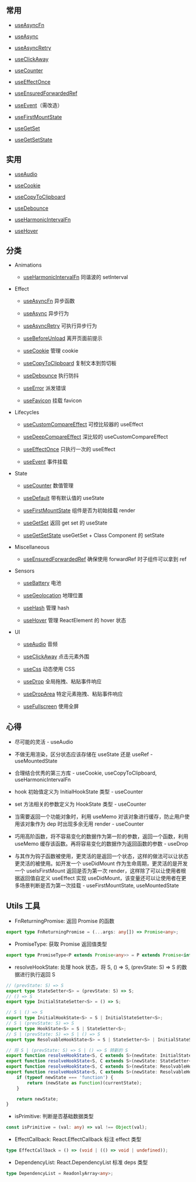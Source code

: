 ## 常用

- [useAsyncFn](./docs/useAsyncFn.md)

- [useAsync](./docs/useAsync.md)

- [useAsyncRetry](./docs/useAsyncRetry.md)

- [useClickAway](./docs/useClickAway.md)

- [useCounter](./docs/useCounter.md)

- [useEffectOnce](./docs/useEffectOnce.md)

- [useEnsuredForwardedRef](./docs/useEnsuredForwardedRef.md)

- [useEvent](./docs/useEvent.md)（需改造）

- [useFirstMountState](./docs/useFirstMountState.md)

- [useGetSet](./docs/useGetSet.md)

- [useGetSetState](./docs/useGetSetState.md)

## 实用

- [useAudio](./docs/useAudio.md)

- [useCookie](./docs/useCookie.md)

- [useCopyToClipboard](./docs/useCopyToClipboard.md)

- [useDebounce](./docs/useDebounce.md)

- [useHarmonicIntervalFn](./docs/useHarmonicIntervalFn.md)

- [useHover](./docs/useHover.md)

## 分类

- Animations

    - [useHarmonicIntervalFn](./docs/useHarmonicIntervalFn.md) 同谐波的 setInterval

- Effect

    - [useAsyncFn](./docs/useAsyncFn.md) 异步函数

    - [useAsync](./docs/useAsync.md) 异步行为

    - [useAsyncRetry](./docs/useAsyncRetry.md) 可执行异步行为

    - [useBeforeUnload](./docs/useBeforeUnload.md) 离开页面前提示

    - [useCookie](./docs/useCookie.md) 管理 cookie

    - [useCopyToClipboard](./docs/useCopyToClipboard.md) 复制文本到剪切板

    - [useDebounce](./docs/useDebounce.md) 执行防抖

    - [useError](./docs/useError.md) 派发错误

    - [useFavicon](./docs/useFavicon.md) 挂载 favicon

- Lifecycles

    - [useCustomCompareEffect](./docs/useCustomCompareEffect.md) 可控比较器的 useEffect

    - [useDeepCompareEffect](./docs/useDeepCompareEffect.md) 深比较的 useCustomCompareEffect

    - [useEffectOnce](./docs/useEffectOnce.md) 只执行一次的 useEffect

    - [useEvent](./docs/useEvent.md) 事件挂载

- State

    - [useCounter](./docs/useCounter.md) 数值管理

    - [useDefault](./docs/useDefault.md) 带有默认值的 useState

    - [useFirstMountState](./docs/useFirstMountState.md) 组件是否为初始挂载 render

    - [useGetSet](./docs/useGetSet.md) 返回 get set 的 useState

    - [useGetSetState](./docs/useGetSetState.md) useGetSet + Class Component 的 setState

- Miscellaneous

    - [useEnsuredForwardedRef](./docs/useEnsuredForwardedRef.md) 确保使用 forwardRef 时子组件可以拿到 ref

- Sensors

    - [useBattery](./docs/useBattery.md) 电池

    - [useGeolocation](./docs/useGeolocation.md) 地理位置

    - [useHash](./docs/useHash.md) 管理 hash

    - [useHover](./docs/useHover.md) 管理 ReactElement 的 hover 状态

- UI

    - [useAudio](./docs/useAudio.md) 音频

    - [useClickAway](./docs/useClickAway.md) 点击元素外围

    - [useCss](./docs/useCss.md) 动态使用 CSS

    - [useDrop](./docs/useDrop.md) 全局拖拽、粘贴事件响应

    - [useDropArea](./docs/useDropArea.md) 特定元素拖拽、粘贴事件响应

    - [useFullscreen](./docs/useFullscreen.md) 使用全屏

## 心得

- 尽可能的灵活 - useAudio

- 不做无用渲染，区分状态应该存储在 useState 还是 useRef - useMountedState

- 合理结合优秀的第三方库 - useCookie, useCopyToClipboard, useHarmonicIntervalFn

- hook 初始值定义为 InitialHookState 类型 - useCounter

- set 方法相关的参数定义为 HookState 类型 - useCounter

- 当需要返回一个功能对象时，利用 useMemo 对该对象进行缓存，防止用户使用该对象作为 dep 时出现多余无用 render - useCounter

- 巧用高阶函数，将不容易变化的数据作为第一阶的参数，返回一个函数，利用 useMemo 缓存该函数。再将容易变化的数据作为返回函数的参数 - useDrop

- 与其作为钩子函数被使用，更灵活的是返回一个状态，这样的做法可以让状态更灵活的被使用。如开发一个 useDidMount 作为生命周期，更灵活的是开发一个 useIsFirstMount 返回是否为第一次 render，这样除了可以让使用者根据返回值自定义 useEffect 实现 useDidMount，该变量还可以让使用者在更多场景判断是否为第一次挂载 - useFirstMountState, useMountedState

## Utils 工具

- FnReturningPromise: 返回 Promise 的函数
```ts
export type FnReturningPromise = (...args: any[]) => Promise<any>;
```

- PromiseType: 获取 Promise 返回值类型
```ts
export type PromiseType<P extends Promise<any>> = P extends Promise<infer T> ? T : never;
```

- resolveHookState: 处理 hook 状态，将 S, () => S, (prevState: S) => S 的数据进行执行返回 S
```ts
// (prevState: S) => S
export type StateSetter<S> = (prevState: S) => S;
// () => S
export type InitialStateSetter<S> = () => S;

// S | () => S
export type InitialHookState<S> = S | InitialStateSetter<S>;
// S | (prevState: S) => S
export type HookState<S> = S | StateSetter<S>;
// S | (prevState: S) => S | () => S
export type ResolvableHookState<S> = S | StateSetter<S> | InitialStateSetter<S>;

// 将 S | (prevState: S) => S | () => S 转新的 S
export function resolveHookState<S, C extends S>(newState: InitialStateSetter<S>): S;
export function resolveHookState<S, C extends S>(newState: StateSetter<S>, currentState: C): S;
export function resolveHookState<S, C extends S>(newState: ResolvableHookState<S>, currentState?: C): S;
export function resolveHookState<S, C extends S>(newState: ResolvableHookState<S>, currentState?: C): S {
    if (typeof newState === 'function') {
        return (newState as Function)(currentState);
    }

    return newState;
}
```

- isPrimitive: 判断是否基础数据类型

```ts
const isPrimitive = (val: any) => val !== Object(val);
```

- EffectCallback: React.EffectCallback 标注 effect 类型

```ts
type EffectCallback = () => (void | (() => void | undefined));
```

- DependencyList: React.DependencyList 标准 deps 类型

```ts
type DependencyList = ReadonlyArray<any>;
```